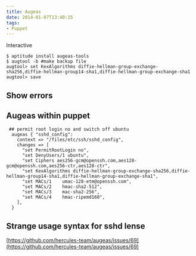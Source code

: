 ```yaml
---
title: Augeas
date: 2014-01-07T13:40:15
tags: 
- Puppet
---
```


Interactive

~~~
$ aptitude install augeas-tools
$ augtool -b #make backup file
augtool> set KexAlgorithms diffie-hellman-group-exchange-sha256,diffie-hellman-group14-sha1,diffie-hellman-group-exchange-sha1
augtool> save
~~~

## Show errors

## Augeas within puppet

~~~
 ## permit root login no and switch off ubuntu
  augeas { "sshd_config":
    context => "/files/etc/ssh/sshd_config",
    changes => [
      "set PermitRootLogin no",
      "set DenyUsers/1 ubuntu",
      "set Ciphers aes256-gcm@openssh.com,aes128-gcm@openssh.com,aes256-ctr,aes128-ctr",
      "set KexAlgorithms diffie-hellman-group-exchange-sha256,diffie-hellman-group14-sha1,diffie-hellman-group-exchange-sha1",
      "set MACs/1    umac-128-etm@openssh.com",
      "set MACs/2    hmac-sha2-512",
      "set MACs/3    mac-sha2-256",
      "set MACs/4    hmac-ripemd160",
    ],
  }
~~~

## Strange usage syntax for sshd lense

[https://github.com/hercules-team/augeas/issues/69](https://github.com/hercules-team/augeas/issues/69)